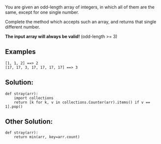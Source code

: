 You are given an odd-length array of integers, in which all of them are the same, except for one single number.

Complete the method which accepts such an array, and returns that single different number.

**The input array will always be valid!** (odd-length >= 3)

## Examples

```
[1, 1, 2] ==> 2
[17, 17, 3, 17, 17, 17, 17] ==> 3
```

## Solution:

```
def stray(arr):
    import collections
    return [k for k, v in collections.Counter(arr).items() if v == 1].pop()
```

## Other Solution:

```
def stray(arr):
    return min(arr, key=arr.count)
```